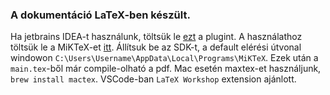 ### A dokumentáció LaTeX-ben készült.
Ha jetbrains IDEA-t használunk, töltsük le [ezt](https://plugins.jetbrains.com/plugin/9473-texify-idea) a plugint. A használathoz töltsük le a MiKTeX-et [itt](https://miktex.org/download). Állítsuk be az SDK-t, a default elérési útvonal windowon `C:\Users\Username\AppData\Local\Programs\MiKTeX`. Ezek után a `main.tex`-ből már compile-olható a pdf. Mac esetén maxtex-et használjunk, `brew install mactex`. VSCode-ban `LaTeX Workshop` extension ajánlott.
